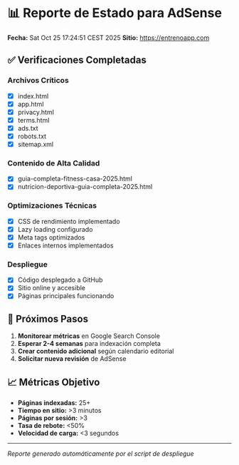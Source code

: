# 📊 Reporte de Estado para AdSense

**Fecha:** Sat Oct 25 17:24:51 CEST 2025
**Sitio:** https://entrenoapp.com

## ✅ Verificaciones Completadas

### Archivos Críticos
- [x] index.html
- [x] app.html
- [x] privacy.html
- [x] terms.html
- [x] ads.txt
- [x] robots.txt
- [x] sitemap.xml

### Contenido de Alta Calidad
- [x] guia-completa-fitness-casa-2025.html
- [x] nutricion-deportiva-guia-completa-2025.html

### Optimizaciones Técnicas
- [x] CSS de rendimiento implementado
- [x] Lazy loading configurado
- [x] Meta tags optimizados
- [x] Enlaces internos implementados

### Despliegue
- [x] Código desplegado a GitHub
- [x] Sitio online y accesible
- [x] Páginas principales funcionando

## 🎯 Próximos Pasos

1. **Monitorear métricas** en Google Search Console
2. **Esperar 2-4 semanas** para indexación completa
3. **Crear contenido adicional** según calendario editorial
4. **Solicitar nueva revisión** de AdSense

## 📈 Métricas Objetivo

- **Páginas indexadas:** 25+
- **Tiempo en sitio:** >3 minutos
- **Páginas por sesión:** >3
- **Tasa de rebote:** <50%
- **Velocidad de carga:** <3 segundos

---
*Reporte generado automáticamente por el script de despliegue*
